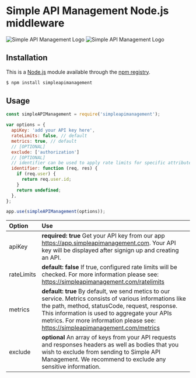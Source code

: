 # Simple API Management Node.js middleware

![Simple API Management Logo](https://storage.googleapis.com/simple-api-management-assets/logo.svg) 
![Simple API Management Logo](https://storage.googleapis.com/simple-api-management-assets/headline.png) 



## Installation

This is a [Node.js](https://nodejs.org/en/) module available through the
[npm registry](https://www.npmjs.com/).

```bash
$ npm install simpleapimanagement
```

## Usage

```js
const simpleAPIManagement = require('simpleapimanagement');

var options = {
  apiKey: 'add your API key here',
  rateLimits: false, // default
  metrics: true, // default
  // [OPTIONAL] 
  exclude: ['authorization'] 
  // [OPTIONAL]
  // identifier can be used to apply rate limits for specific attributes like ip or user
  identifier: function (req, res) { 
    if (req.user) {
      return req.user.id;
    }
    return undefined;
  },
};

app.use(simpleAPIManagement(options));
```


| Option | Use |
| :--- | :--- |
| apiKey | **required: true** Get your API key from our app https://app.simpleapimanagement.com. Your API key will be displayed after signign up and creating an API.|
| rateLimits | **default: false** If true, configured rate limits will be checked. For more information please see: https://simpleapimanagement.com/ratelimits|
| metrics | **default: true** By default, we send metics to our service. Metrics consists of various informations like the path, method, statusCode, request, response. This information is used to aggregate your APIs metrics. For more information please see: https://simpleapimanagement.com/metrics  |
| exclude | **optional** An array of keys from your API requests and responses headers as well as bodies that you wish to exclude from sending to Simple API Management. We recommend to exclude any sensitive information.|


